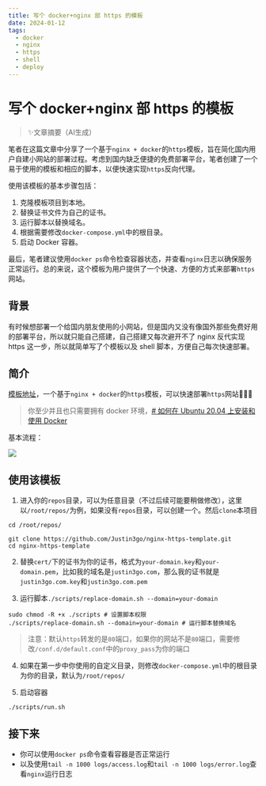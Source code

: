 ```yaml
---
title: 写个 docker+nginx 部 https 的模板
date: 2024-01-12
tags: 
  - docker
  - nginx
  - https
  - shell
  - deploy
---
```


# 写个 docker+nginx 部 https 的模板

> ✨文章摘要（AI生成）

<!-- DESC SEP -->

笔者在这篇文章中分享了一个基于`nginx + docker`的`https`模板，旨在简化国内用户自建小网站的部署过程。考虑到国内缺乏便捷的免费部署平台，笔者创建了一个易于使用的模板和相应的脚本，以便快速实现`https`反向代理。

使用该模板的基本步骤包括：

1. 克隆模板项目到本地。
2. 替换证书文件为自己的证书。
3. 运行脚本以替换域名。
4. 根据需要修改`docker-compose.yml`中的根目录。
5. 启动 Docker 容器。

最后，笔者建议使用`docker ps`命令检查容器状态，并查看`nginx`日志以确保服务正常运行。总的来说，这个模板为用户提供了一个快速、方便的方式来部署`https`网站。

<!-- DESC SEP -->

## 背景

有时候想部署一个给国内朋友使用的小网站，但是国内又没有像国外那些免费好用的部署平台，所以就只能自己搭建，自己搭建又每次避开不了 nginx 反代实现 https 这一步，所以就简单写了个模板以及 shell 脚本，方便自己每次快速部署。
## 简介

[模板地址](https://github.com/Justin3go/nginx-https-template)，一个基于`nginx + docker`的`https`模板，可以快速部署`https`网站🚀🚀🚀

> 你至少并且也只需要拥有 docker 环境，[# 如何在 Ubuntu 20.04 上安装和使用 Docker](https://zhuanlan.zhihu.com/p/143156163)

基本流程：

![](https://oss.justin3go.com/blogs/nginx_https.png)

## 使用该模板

1. 进入你的`repos`目录，可以为任意目录（不过后续可能要稍做修改），这里以`/root/repos/`为例，如果没有`repos`目录，可以创建一个。然后`clone`本项目

```shell
cd /root/repos/
```

```shell
git clone https://github.com/Justin3go/nginx-https-template.git
cd nginx-https-template

```

2. 替换`cert/`下的证书为你的证书，格式为`your-domain.key`和`your-domain.pem`，比如我的域名是`justin3go.com`，那么我的证书就是`justin3go.com.key`和`justin3go.com.pem`

3. 运行脚本`./scripts/replace-domain.sh --domain=your-domain`

```shell
sudo chmod -R +x ./scripts # 设置脚本权限
./scripts/replace-domain.sh --domain=your-domain # 运行脚本替换域名
```

> 注意：默认`https`转发的是`80`端口，如果你的网站不是`80`端口，需要修改`/conf.d/default.conf`中的`proxy_pass`为你的端口

4. 如果在第一步中你使用的自定义目录，则修改`docker-compose.yml`中的根目录为你的目录，默认为`/root/repos/`

5. 启动容器

```shell
./scripts/run.sh
```

## 接下来

- 你可以使用`docker ps`命令查看容器是否正常运行
- 以及使用`tail -n 1000 logs/access.log`和`tail -n 1000 logs/error.log`查看`nginx`运行日志


